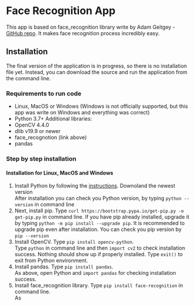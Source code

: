 # Face Recognition App
This app is based on face_recognition library write by Adam Geitgey -  [GitHub repo](https://github.com/ageitgey/face_recognition). It makes face recognition process incredibly easy.

## Installation
The final version of the application is in progress, so there is no installation file yet. Instead, you can download the source and run the application from the command line. 

### Requirements to run code
- Linux, MacOS or Windows (Windows is not officially supported, but this app was write on Windows and everything was correct)
- Python 3.7+
Additional libraries:
- OpenCV 4.4.0
- dlib v19.9 or newer
- face_recognotion (link above)
- pandas

### Step by step installation
#### Installation for Linux, MacOS and Windows
1. Install Python by following the [instructions](https://www.python.org/downloads/). Downoland the newest version\
After installation you can check you Python version, by typing `python --version` in command line
2. Next, install pip. Type `curl https://bootstrap.pypa.io/get-pip.py -o get-pip.py` in command line. If you have pip already installed, upgrade it by typing `python -m pip install --upgrade pip`. It is recommended to upgrade pip even after installation. You can check you pip version by `pip --version`
3. Install OpenCV. Type `pip install opencv-python`.\
Type `python` in command line and then `import cv2` to check installation success. Nothing should show up if properly installed. Type `exit()` to exit from Python environment.
4. Install pandas. Type `pip install pandas`.\
As above, open Python and `import pandas` for checking installation success.
5. Install face_recognition library. Type `pip install face-recognition` in command line.\
As
